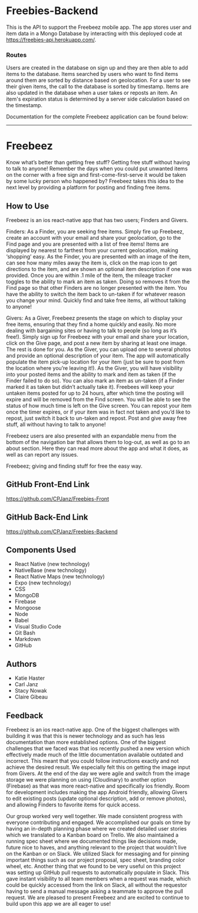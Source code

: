 # Freebies-Backend

This is the API to support the Freebeez mobile app.  The app stores user and item data in a Mongo Database by interacting with this deployed code at https://freebies-api.herokuapp.com/.  

### Routes
Users are created in the database on sign up and they are then able to add items to the database.  Items searched by users who want to find items around them are sorted by distance based on geolocation.  For a user to see their given items, the call to the database is sorted by timestamp.  Items are also updated in the database when a user takes or reposts an item.  An item's expiration status is determined by a server side calculation based on the timestamp.


Documentation for the complete Freebeez application can be found below:

---

# Freebeez

Know what’s better than getting free stuff? Getting free stuff without having to talk to anyone! Remember the days when you could put unwanted items on the corner with a free sign and first-come-first-serve it would be taken by some lucky person who happened by? Freebeez takes this idea to the next level by providing a platform for posting and finding free items. 

## How to Use
Freebeez is an ios react-native app that has two users; Finders and Givers. 

Finders: As a Finder, you are seeking free items. Simply fire up Freebeez, create an account with your email and share your geolocation, go to the Find page and you are presented with a list of free items! Items are displayed by nearest to farthest from your current geolocation, making ‘shopping’ easy. As the Finder, you are presented with an image of the item, can see how many miles away the item is, click on the map icon to get directions to the item, and are shown an optional item description if one was provided. Once you are within .1 mile of the item, the mileage tracker toggles to the ability to mark an item as taken. Doing so removes it from the Find page so that other Finders are no longer presented with the item. You have the ability to switch the item back to un-taken if for whatever reason you change your mind. Quickly find and take free items, all without talking to anyone!

Givers: As a Giver, Freebeez presents the stage on which to display your free items, ensuring that they find a home quickly and easily. No more dealing with bargaining sites or having to talk to people (so long as it’s free!). Simply sign up for Freebeez with your email and share your location, click on the Give page, and post a new item by sharing at least one image. The rest is done for you. As the Giver, you can upload one to several photos and provide an optional description of your item. The app will automatically populate the item pick-up location for your item (just be sure to post from the location where you’re leaving it!). As the Giver, you will have visibility into your posted items and the ability to mark and item as taken (if the Finder failed to do so). You can also mark an item as un-taken (if a Finder marked it as taken but didn’t actually take it). Freebees will keep your untaken items posted for up to 24 hours, after which time the posting will expire and will be removed from the Find screen. You will be able to see the status of how much time is left on the Give screen. You can repost your item once the timer expires, or if your item was in fact not taken and you’d like to repost, just switch it back to un-taken and repost. Post and give away free stuff, all without having to talk to anyone!

Freebeez users are also presented with an expandable menu from the bottom of the navigation bar that allows them to log-out, as well as go to an about section. Here they can read more about the app and what it does, as well as can report any issues.

Freebeez; giving and finding stuff for free the easy way.

## GitHub Front-End Link
https://github.com/CPJanz/Freebies-Front

## GitHub Back-End Link
https://github.com/CPJanz/Freebies-Backend

## Components Used
* React Native (new technology)
* NativeBase (new technology)
* React Native Maps (new technology)
* Expo (new technology)
* CSS
* MongoDB
* Firebase
* Mongoose
* Node
* Babel
* Visual Studio Code
* Git Bash
* Markdown
* GitHub

## Authors
* Katie Haster
* Carl Janz
* Stacy Nowak
* Claire Gibeau

## Feedback

Freebeez is an ios react-native app. One of the biggest challenges with building it was that this is newer technology and as such has less documentation than more established options. One of the biggest challenges that we faced was that ios recently pushed a new version which effectively made much of the little documentation available outdated and incorrect. This meant that you could follow instructions exactly and not achieve the desired result. We especially felt this on getting the image input from Givers. At the end of the day we were agile and switch from the image storage we were planning on using (Cloudinary) to another option (Firebase) as that was more react-native and specifically ios friendly. Room for development includes making the app Android friendly, allowing Givers to edit existing posts (update optional description, add or remove photos), and allowing Finders to favorite items for quick access. 

Our group worked very well together. We made consistent progress with everyone contributing and engaged. We accomplished our goals on time by having an in-depth planning phase where we created detailed user stories which we translated to a Kanban board on Trello. We also maintained a running spec sheet where we documented things like decisions made, future nice to haves, and anything relevant to the project that wouldn’t live on the Kanban or on Slack. We utilized Slack for messaging and for pinning important things such as our project proposal, spec sheet, branding color wheel, etc. Another thing that we found to be very useful on this project was setting up GitHub pull requests to automatically populate in Slack. This gave instant visibility to all team members when a request was made, which could be quickly accessed from the link on Slack, all without the requestor having to send a manual message asking a teammate to approve the pull request. We are pleased to present Freebeez and are excited to continue to build upon this app we are all eager to use!
